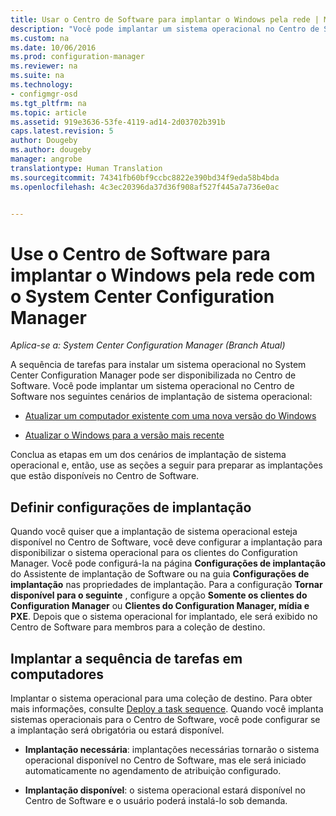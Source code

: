 ```yaml
---
title: Usar o Centro de Software para implantar o Windows pela rede | Microsoft Docs
description: "Você pode implantar um sistema operacional no Centro de Software para atualizar um computador existente com uma nova versão do Windows ou para atualizar o Windows para a versão mais recente."
ms.custom: na
ms.date: 10/06/2016
ms.prod: configuration-manager
ms.reviewer: na
ms.suite: na
ms.technology:
- configmgr-osd
ms.tgt_pltfrm: na
ms.topic: article
ms.assetid: 919e3636-53fe-4119-ad14-2d03702b391b
caps.latest.revision: 5
author: Dougeby
ms.author: dougeby
manager: angrobe
translationtype: Human Translation
ms.sourcegitcommit: 74341fb60bf9ccbc8822e390bd34f9eda58b4bda
ms.openlocfilehash: 4c3ec20396da37d36f908af527f445a7a736e0ac


---
```

# <a name="use-software-center-to-deploy-windows-over-the-network-with-system-center-configuration-manager"></a>Use o Centro de Software para implantar o Windows pela rede com o System Center Configuration Manager

*Aplica-se a: System Center Configuration Manager (Branch Atual)*

A sequência de tarefas para instalar um sistema operacional no System Center Configuration Manager pode ser disponibilizada no Centro de Software. Você pode implantar um sistema operacional no Centro de Software nos seguintes cenários de implantação de sistema operacional:  

-   [Atualizar um computador existente com uma nova versão do Windows](refresh-an-existing-computer-with-a-new-version-of-windows.md)  

-   [Atualizar o Windows para a versão mais recente](upgrade-windows-to-the-latest-version.md)  

 Conclua as etapas em um dos cenários de implantação de sistema operacional e, então, use as seções a seguir para preparar as implantações que estão disponíveis no Centro de Software.  

## <a name="configure-deployment-settings"></a>Definir configurações de implantação  
 Quando você quiser que a implantação de sistema operacional esteja disponível no Centro de Software, você deve configurar a implantação para disponibilizar o sistema operacional para os clientes do Configuration Manager. Você pode configurá-la na página **Configurações de implantação** do Assistente de implantação de Software ou na guia **Configurações de implantação** nas propriedades de implantação.  Para a configuração **Tornar disponível para o seguinte** , configure a opção **Somente os clientes do Configuration Manager** ou **Clientes do Configuration Manager, mídia e PXE**. Depois que o sistema operacional for implantado, ele será exibido no Centro de Software para membros para a coleção de destino.  

##  <a name="a-namebkmkdeploya-deploy-the-task-sequence-to-computers"></a><a name="BKMK_Deploy"></a> Implantar a sequência de tarefas em computadores  
 Implantar o sistema operacional para uma coleção de destino. Para obter mais informações, consulte [Deploy a task sequence](manage-task-sequences-to-automate-tasks.md#BKMK_DeployTS). Quando você implanta sistemas operacionais para o Centro de Software, você pode configurar se a implantação será obrigatória ou estará disponível.  

-   **Implantação necessária**: implantações necessárias tornarão o sistema operacional disponível no Centro de Software, mas ele será iniciado automaticamente no agendamento de atribuição configurado.  

-   **Implantação disponível**: o sistema operacional estará disponível no Centro de Software e o usuário poderá instalá-lo sob demanda.  



<!--HONumber=Dec16_HO3-->


